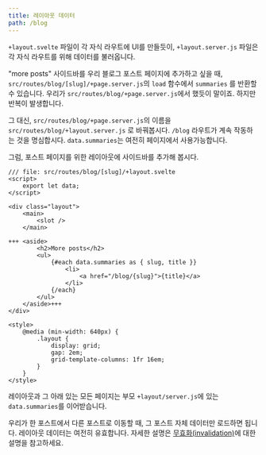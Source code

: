 ```yaml
---
title: 레이아웃 데이터
path: /blog
---
```


`+layout.svelte` 파일이 각 자식 라우트에 UI를 만들듯이, `+layout.server.js` 파일은 각 자식 라우트를 위해 데이터를 불러옵니다.

"more posts" 사이드바를 우리 블로그 포스트 페이지에 추가하고 싶을 때,
`src/routes/blog/[slug]/+page.server.js`의 `load` 함수에서  `summaries` 를 반환할 수 있습니다. 우리가 `src/routes/blog/+page.server.js`에서 했듯이 말이죠. 하지만 반복이 발생합니다.

그 대신, `src/routes/blog/+page.server.js`의 이름을`src/routes/blog/+layout.server.js` 로 바꿔봅시다. `/blog` 라우트가 계속 작동하는 것을 명심합시다. `data.summaries`는 여전히 페이지에서 사용가능합니다.

그럼, 포스트 페이지를 위한 레이아웃에 사이드바를 추가해 봅시다.

```svelte
/// file: src/routes/blog/[slug]/+layout.svelte
<script>
	export let data;
</script>

<div class="layout">
	<main>
		<slot />
	</main>

+++	<aside>
		<h2>More posts</h2>
		<ul>
			{#each data.summaries as { slug, title }}
				<li>
					<a href="/blog/{slug}">{title}</a>
				</li>
			{/each}
		</ul>
	</aside>+++
</div>

<style>
	@media (min-width: 640px) {
		.layout {
			display: grid;
			gap: 2em;
			grid-template-columns: 1fr 16em;
		}
	}
</style>
```

레이아웃과 그 아래 있는 모든 페이지는 부모 `+layout/server.js`에 있는 `data.summaries`를 이어받습니다.

우리가 한 포스트에서 다른 포스트로 이동할 때, 그 포스트 자체 데이터만 로드하면 됩니다. 레이아웃 데이터는 여전히 유효합니다. 자세한 설명은 [무효화(invalidation)](https://kit.svelte.dev/docs/load#rerunning-load-functions)에 대한 설명을 참고하세요.
